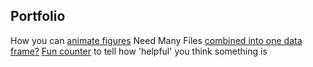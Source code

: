 
##  Portfolio

How you can [animate figures](animation_ex.md)
Need Many Files [combined into one data frame?](open_multiple_files.md)
[Fun counter](helpful_count.md) to tell how 'helpful' you think something is
